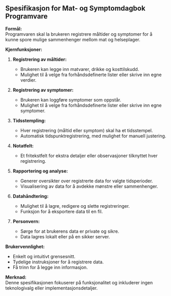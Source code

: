 ## Spesifikasjon for Mat- og Symptomdagbok Programvare

**Formål:**  
Programvaren skal la brukeren registrere måltider og symptomer for å kunne spore mulige sammenhenger mellom mat og helseplager.

**Kjernfunksjoner:**  
1. **Registrering av måltider:**  
   - Brukeren kan legge inn matvarer, drikke og kosttilskudd.  
   - Mulighet til å velge fra forhåndsdefinerte lister eller skrive inn egne verdier.  

2. **Registrering av symptomer:**  
   - Brukeren kan loggføre symptomer som oppstår.  
   - Mulighet til å velge fra forhåndsdefinerte lister eller skrive inn egne symptomer.  

3. **Tidsstempling:**  
   - Hver registrering (måltid eller symptom) skal ha et tidsstempel.  
   - Automatisk tidspunktregistrering, med mulighet for manuell justering.  

4. **Notatfelt:**  
   - Et fritekstfelt for ekstra detaljer eller observasjoner tilknyttet hver registrering.  

5. **Rapportering og analyse:**  
   - Generer oversikter over registrerte data for valgte tidsperioder.  
   - Visualisering av data for å avdekke mønstre eller sammenhenger.  

6. **Datahåndtering:**  
   - Mulighet til å lagre, redigere og slette registreringer.  
   - Funksjon for å eksportere data til en fil.  

7. **Personvern:**  
   - Sørge for at brukerens data er private og sikre.  
   - Data lagres lokalt eller på en sikker server.  

**Brukervennlighet:**  
- Enkelt og intuitivt grensesnitt.  
- Tydelige instruksjoner for å registrere data.  
- Få trinn for å legge inn informasjon.  

**Merknad:**  
Denne spesifikasjonen fokuserer på funksjonalitet og inkluderer ingen teknologivalg eller implementasjonsdetaljer.
